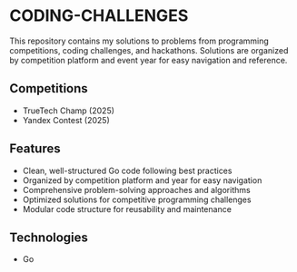# CODING-CHALLENGES
This repository contains my solutions to problems from programming competitions, coding challenges, and hackathons. Solutions are organized by competition platform and event year for easy navigation and reference.

## Competitions
- TrueTech Champ (2025)
- Yandex Contest (2025)

## Features
- Clean, well-structured Go code following best practices
- Organized by competition platform and year for easy navigation
- Comprehensive problem-solving approaches and algorithms
- Optimized solutions for competitive programming challenges
- Modular code structure for reusability and maintenance

## Technologies
- Go

